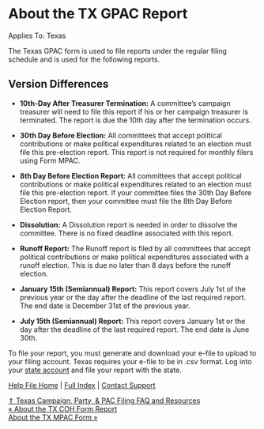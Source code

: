  About the TX GPAC Report
==========

Applies To: Texas

The Texas GPAC form is used to file reports under the regular filing schedule and is used for the following reports.

Version Differences
----------

* **10th-Day After Treasurer Termination:** A committee’s campaign treasurer will need to file this report if his or her campaign treasurer is terminated. The report is due the 10th day after the termination occurs.

* **30th Day Before Election:** All committees that accept political contributions or make political expenditures related to an election must file this pre-election report. This report is not required for monthly filers using Form MPAC.

* **8th Day Before Election Report:** All committees that accept political contributions or make political expenditures related to an election must file this pre-election report. If your committee files the 30th Day Before Election report, then your committee must file the 8th Day Before Election Report.

* **Dissolution:** A Dissolution report is needed in order to dissolve the committee. There is no fixed deadline associated with this report.

* **Runoff Report:** The Runoff report is filed by all committees that accept political contributions or make political expenditures associated with a runoff election. This is due no later than 8 days before the runoff election.

* **January 15th (Semiannual) Report:** This report covers July 1st of the previous year or the day after the deadline of the last required report. The end date is December 31st of the previous year.
* **July 15th (Semiannual) Report:** This report covers January 1st or the day after the deadline of the last required report. The end date is June 30th.

To file your report, you must generate and download your e-file to upload to your filing account. Texas requires your e-file to be in .csv format. Log into your [state account](https://www.ethics.state.tx.us/File/) and file your report with the state.

[Help File Home](/help/) | [Full Index](/Help-File-Directory/) | [Contact Support](mailto:support@ISPolitical.com)

[⇑ Texas Campaign, Party, & PAC Filing FAQ and Resources](/Texas-Campaign-Party-PAC-Filing-FAQ-and-Resources)  
[« About the TX COH Form Report](/About-the-TX-COH-Form-Report)  
[About the TX MPAC Form »](/About-the-TX-MPAC-Form)